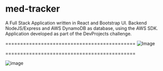# med-tracker

A Full Stack Application written in React and Bootstrap UI. Backend NodeJS/Express and AWS DynamoDB as database, using the AWS SDK. Application developed as part of the DevProjects challenge.

============================================
![Image](https://github.com/tenongene/medtracker/assets/49034904/419d1443-fef0-42a4-89d2-4a7a6b4cf9ce)

============================================


![image](https://github.com/tenongene/med-tracker/assets/49034904/a4eb2f55-f73c-4e7f-a619-61c7973d2161)

